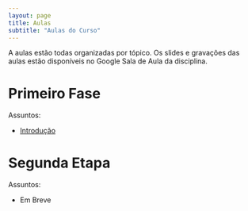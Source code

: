 ```yaml
---
layout: page
title: Aulas
subtitle: "Aulas do Curso"
---
```


A aulas estão todas organizadas por tópico. Os slides e gravações das aulas estão disponíveis no Google Sala de Aula da disciplina.

# Primeiro Fase

Assuntos: 
- [Introdução](https://netuh.github.io/p1/tags/#introducao)

# Segunda Etapa

Assuntos: 
- Em Breve
